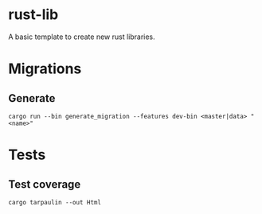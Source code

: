 # rust-lib
A basic template to create new rust libraries.

# Migrations

## Generate

```shell
cargo run --bin generate_migration --features dev-bin <master|data> "<name>"
```

# Tests

## Test coverage

```shell
cargo tarpaulin --out Html
```

